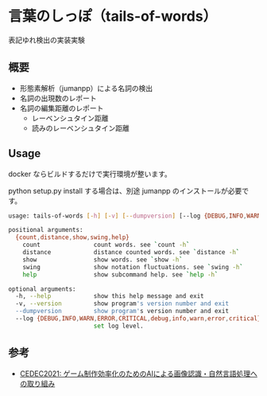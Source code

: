 # 言葉のしっぽ（tails-of-words）

表記ゆれ検出の実装実験

## 概要

* 形態素解析（jumanpp）による名詞の検出
* 名詞の出現数のレポート
* 名詞の編集距離のレポート
  * レーベンシュタイン距離
  * 読みのレーベンシュタイン距離

## Usage

docker ならビルドするだけで実行環境が整います。

python setup.py install する場合は、別途 jumanpp のインストールが必要です。

```sh
usage: tails-of-words [-h] [-v] [--dumpversion] [--log {DEBUG,INFO,WARN,ERROR,CRITICAL,debug,info,warn,error,critical}] {count,distance,show,swing,help} ...

positional arguments:
  {count,distance,show,swing,help}
    count               count words. see `count -h`
    distance            distance counted words. see `distance -h`
    show                show words. see `show -h`
    swing               show notation fluctuations. see `swing -h`
    help                show subcommand help. see `help -h`

optional arguments:
  -h, --help            show this help message and exit
  -v, --version         show program's version number and exit
  --dumpversion         show program's version number and exit
  --log {DEBUG,INFO,WARN,ERROR,CRITICAL,debug,info,warn,error,critical}
                        set log level.
```

## 参考

* [CEDEC2021: ゲーム制作効率化のためのAIによる画像認識・自然言語処理への取り組み](https://cedec.cesa.or.jp/2021/session/detail/s6049c15401f23)
